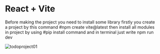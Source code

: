 # React + Vite
Before making the project you need to install some library
firstly you create a project by this command #npm create vite@latest
then install all modules in project by using #pip install command
and in terminal just write npm run dev

![todoproject01](https://github.com/user-attachments/assets/2fb2a517-97e6-40a7-bd46-de16751edf35)
